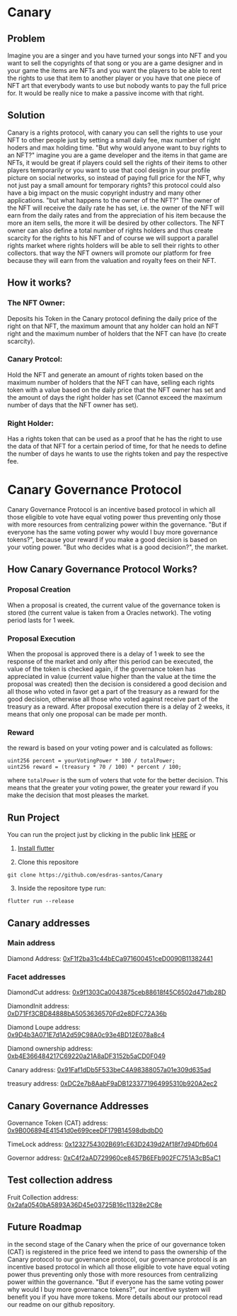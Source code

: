 # Canary

## Problem 

Imagine you are a singer and you have turned your songs into NFT and you want to sell the copyrights of that song or you are a game designer and in your game the items are NFTs and you want the players to be able to rent the rights to use that item to another player or you have that one piece of NFT art that everybody wants to use but nobody wants to pay the full price for. It would be really nice to make a passive income with that right.

## Solution

Canary is a rights protocol, with canary you can sell the rights to use your NFT to other people just by setting a small daily fee, max number of right hoders and max holding time. "But why would anyone want to buy rights to an NFT?" imagine you are a game developer and the items in that game are NFTs, it would be great if players could sell the rights of their items to other players temporarily or you want to use that cool design in your profile picture on social networks, so instead of paying full price for the NFT, why not just pay a small amount for temporary rights? this protocol could also have a big impact on the music copyright industry and many other applications. "but what happens to the owner of the NFT?" The owner of the NFT will receive the daily rate he has set, i.e. the owner of the NFT will earn from the daily rates and from the appreciation of his item because the more an item sells, the more it will be desired by other collectors. The NFT owner can also define a total number of rights holders and thus create scarcity for the rights to his NFT and of course we will support a parallel rights market where rights holders will be able to sell their rights to other collectors. that way the NFT owners will promote our platform for free because they will earn from the valuation and royalty fees on their NFT.


## How it works?

### The NFT Owner: 
Deposits his Token in the Canary protocol defining the daily price of the right on that NFT, the maximum amount that any holder can hold an NFT right and the maximum number of holders that the NFT can have (to create scarcity).

### Canary Protcol:
Hold the NFT and generate an amount of rights token based on the maximum number of holders that the NFT can have, selling each rights token with a value based on the daily price that the NFT owner has set and the amount of days the right holder has set (Cannot exceed the maximum number of days that the NFT owner has set).

### Right Holder:
Has a rights token that can be used as a proof that he has the right to use the data of that NFT for a certain period of time, for that he needs to define the number of days he wants to use the rights token and pay the respective fee.

# Canary Governance Protocol
Canary Governance Protocol is an incentive based protocol in which all those eligible to vote have equal voting power thus preventing only those with more resources from centralizing power within the governance. "But if everyone has the same voting power why would I buy more governance tokens?", because your reward if you make a good decision is based on your voting power. "But who decides what is a good decision?", the market.

## How Canary Governance Protocol Works?

### Proposal Creation
When a proposal is created, the current value of the governance token is stored (the current value is taken from a Oracles network). The voting period lasts for 1 week.

### Proposal Execution
When the proposal is approved there is a delay of 1 week to see the response of the market and only after this period can be executed, the value of the token is checked again, if the governance token has appreciated in value (current value higher than the value at the time the proposal was created) then the decision is considered a good decision and all those who voted in favor get a part of the treasury as a reward for the good decision, otherwise all those who voted against receive part of the treasury as a reward. After proposal execution there is a delay of 2 weeks, it means that only one proposal can be made per month.

### Reward
the reward is based on your voting power and is calculated as follows:
```solidity
uint256 percent = yourVotingPower * 100 / totalPower;
uint256 reward = (treasury * 70 / 100) * percent / 100;
```
where `totalPower` is the sum of voters that vote for the better decision. This means that the greater your voting power, the greater your reward if you make the decision that most pleases the market.

## Run Project
You can run the project just by clicking in the public link [HERE](https://esdras-santos.github.io/CanaryWebPage/#/) or

1. [Install flutter](https://docs.flutter.dev/get-started/install)

2. Clone this repositore

```shell
git clone https://github.com/esdras-santos/Canary
```

3. Inside the repositore type run: 
```shell
flutter run --release
```

## Canary addresses

### Main address
Diamond Address: [0xF1f2ba31c44bECa971600451ceD0090B11382441](https://mumbai.polygonscan.com/address/0xF1f2ba31c44bECa971600451ceD0090B11382441) 

### Facet addresses
DiamondCut address: [0x9f1303Ca0043875ceb88618f45C6502d471db28D](https://mumbai.polygonscan.com/address/0x9f1303Ca0043875ceb88618f45C6502d471db28D)

DiamondInit address: [0xD71Ff3CBD84888bA5053636570Fd2e8DFC72A36b](https://mumbai.polygonscan.com/address/0xD71Ff3CBD84888bA5053636570Fd2e8DFC72A36b)

Diamond Loupe address: [0x9D4b3A071E7d1A2d59C98A0c93e4BD12E078a8c4](https://mumbai.polygonscan.com/address/0x9D4b3A071E7d1A2d59C98A0c93e4BD12E078a8c4)

Diamond ownership address: [0xb4E366484217C69220a21A8aDF3152b5aCD0F049](https://mumbai.polygonscan.com/address/0xb4E366484217C69220a21A8aDF3152b5aCD0F049)

Canary address: [0x91Faf1dDb5F533beC4A98388057a01e309d635ad](https://mumbai.polygonscan.com/address/0x91Faf1dDb5F533beC4A98388057a01e309d635ad)

treasury address: [0xDC2e7b8AabF9aDB1233771964995310b920A2ec2](https://mumbai.polygonscan.com/address/0xDC2e7b8AabF9aDB1233771964995310b920A2ec2)

## Canary Governance Addresses
Governance Token (CAT) address: [0x9B006894E41541d0e699ceeDF179B14598dbdbD0](https://mumbai.polygonscan.com/address/0x9B006894E41541d0e699ceeDF179B14598dbdbD0)

TimeLock address: [0x1232754302B691cE63D2439d2Af18f7d94Dfb604](https://mumbai.polygonscan.com/address/0x1232754302B691cE63D2439d2Af18f7d94Dfb604)

Governor address: [0xC4f2aAD729960ce8457B6EFb902FC751A3cB5aC1](https://mumbai.polygonscan.com/address/0xC4f2aAD729960ce8457B6EFb902FC751A3cB5aC1)

## Test collection address
Fruit Collection address: [0x2afa0540bA5893A36D45e03725B16c11328e2C8e](https://mumbai.polygonscan.com/address/0x2afa0540bA5893A36D45e03725B16c11328e2C8e)

## Future Roadmap
in the second stage of the Canary when the price of our governance token (CAT) is registered in the price feed we intend to pass the ownership of the Canary protocol to our governance protocol, our governance protocol is an incentive based protocol in which all those eligible to vote have equal voting power thus preventing only those with more resources from centralizing power within the governance. "But if everyone has the same voting power why would I buy more governance tokens?", our incentive system will benefit you if you have more tokens. More details about our protocol read our readme on our github repository.
